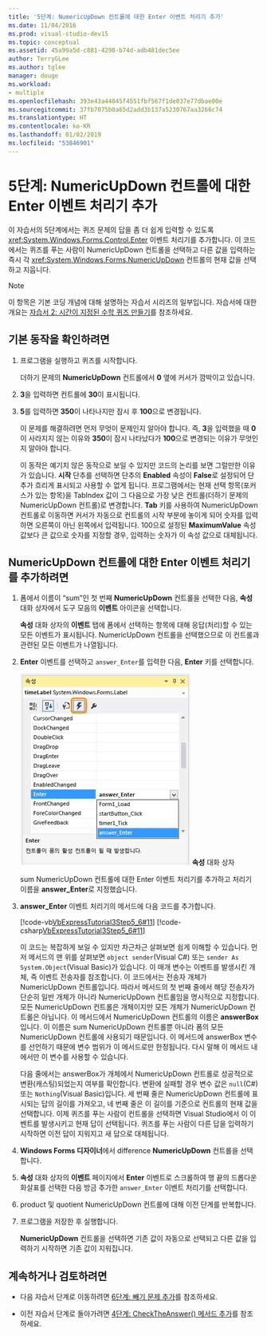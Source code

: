 ```yaml
---
title: '5단계: NumericUpDown 컨트롤에 대한 Enter 이벤트 처리기 추가'
ms.date: 11/04/2016
ms.prod: visual-studio-dev15
ms.topic: conceptual
ms.assetid: 45a99a5d-c881-4298-b74d-adb481dec5ee
author: TerryGLee
ms.author: tglee
manager: douge
ms.workload:
- multiple
ms.openlocfilehash: 393e43a44045f4551fbf567f1de037e77dbae00e
ms.sourcegitcommit: 37fb7075b0a65d2add3b137a5230767aa3266c74
ms.translationtype: HT
ms.contentlocale: ko-KR
ms.lasthandoff: 01/02/2019
ms.locfileid: "53846901"
---
```

# <a name="step-5-add-enter-event-handlers-for-the-numericupdown-controls"></a>5단계: NumericUpDown 컨트롤에 대한 Enter 이벤트 처리기 추가
이 자습서의 5단계에서는 퀴즈 문제의 답을 좀 더 쉽게 입력할 수 있도록 <xref:System.Windows.Forms.Control.Enter> 이벤트 처리기를 추가합니다. 이 코드에서는 퀴즈를 푸는 사람이 NumericUpDown 컨트롤을 선택하고 다른 값을 입력하는 즉시 각 <xref:System.Windows.Forms.NumericUpDown> 컨트롤의 현재 값을 선택하고 지웁니다.

> [!NOTE]
>  이 항목은 기본 코딩 개념에 대해 설명하는 자습서 시리즈의 일부입니다. 자습서에 대한 개요는 [자습서 2: 시간이 지정된 수학 퀴즈 만들기](../ide/tutorial-2-create-a-timed-math-quiz.md)를 참조하세요.

## <a name="to-verify-the-default-behavior"></a>기본 동작을 확인하려면

1.  프로그램을 실행하고 퀴즈를 시작합니다.

     더하기 문제의 **NumericUpDown** 컨트롤에서 **0** 옆에 커서가 깜박이고 있습니다.

2.  **3**을 입력하면 컨트롤에 **30**이 표시됩니다.

3.  **5**를 입력하면 **350**이 나타나지만 잠시 후 **100**으로 변경됩니다.

     이 문제를 해결하려면 먼저 무엇이 문제인지 알아야 합니다. 즉, **3**을 입력했을 때 **0**이 사라지지 않는 이유와 **350**이 잠시 나타났다가 **100**으로 변경되는 이유가 무엇인지 알아야 합니다.

     이 동작은 예기치 않은 동작으로 보일 수 있지만 코드의 논리를 보면 그럴만한 이유가 있습니다. **시작** 단추를 선택하면 단추의 **Enabled** 속성이 **False**로 설정되어 단추가 흐리게 표시되고 사용할 수 없게 됩니다. 프로그램에서는 현재 선택 항목(포커스가 있는 항목)을 TabIndex 값이 그 다음으로 가장 낮은 컨트롤(더하기 문제의 NumericUpDown 컨트롤)로 변경합니다. **Tab** 키를 사용하여 NumericUpDown 컨트롤로 이동하면 커서가 자동으로 컨트롤의 시작 부분에 놓이게 되어 숫자를 입력하면 오른쪽이 아닌 왼쪽에서 입력됩니다. 100으로 설정된 **MaximumValue** 속성 값보다 큰 값으로 숫자를 지정할 경우, 입력하는 숫자가 이 속성 값으로 대체됩니다.

## <a name="to-add-an-enter-event-handler-for-a-numericupdown-control"></a>NumericUpDown 컨트롤에 대한 Enter 이벤트 처리기를 추가하려면

1.  폼에서 이름이 “sum”인 첫 번째 **NumericUpDown** 컨트롤을 선택한 다음, **속성** 대화 상자에서 도구 모음의 **이벤트** 아이콘을 선택합니다.

     **속성** 대화 상자의 **이벤트** 탭에 폼에서 선택하는 항목에 대해 응답(처리)할 수 있는 모든 이벤트가 표시됩니다. NumericUpDown 컨트롤을 선택했으므로 이 컨트롤과 관련된 모든 이벤트가 나열됩니다.

2.  **Enter** 이벤트를 선택하고 `answer_Enter`를 입력한 다음, **Enter** 키를 선택합니다.

     ![속성 대화 상자](../ide/media/express_answerenter.png)
**속성** 대화 상자

     sum NumericUpDown 컨트롤에 대한 Enter 이벤트 처리기를 추가하고 처리기 이름을 **answer_Enter**로 지정했습니다.

3.  **answer_Enter** 이벤트 처리기의 메서드에 다음 코드를 추가합니다.

     [!code-vb[VbExpressTutorial3Step5_6#11](../ide/codesnippet/VisualBasic/step-5-add-enter-event-handlers-for-the-numericupdown-controls_1.vb)]
     [!code-csharp[VbExpressTutorial3Step5_6#11](../ide/codesnippet/CSharp/step-5-add-enter-event-handlers-for-the-numericupdown-controls_1.cs)]

     이 코드는 복잡하게 보일 수 있지만 차근차근 살펴보면 쉽게 이해할 수 있습니다. 먼저 메서드의 맨 위를 살펴보면 `object sender`(Visual C#) 또는 `sender As System.Object`(Visual Basic)가 있습니다. 이 매개 변수는 이벤트를 발생시킨 개체, 즉 이벤트 전송자를 참조합니다. 이 코드에서는 전송자 개체가 NumericUpDown 컨트롤입니다. 따라서 메서드의 첫 번째 줄에서 해당 전송자가 단순히 일반 개체가 아니라 NumericUpDown 컨트롤임을 명시적으로 지정합니다. 모든 NumericUpDown 컨트롤은 개체이지만 모든 개체가 NumericUpDown 컨트롤은 아닙니다. 이 메서드에서 NumericUpDown 컨트롤의 이름은 **answerBox**입니다. 이 이름은 sum NumericUpDown 컨트롤뿐 아니라 폼의 모든 NumericUpDown 컨트롤에 사용되기 때문입니다. 이 메서드에 answerBox 변수를 선언하기 때문에 변수 범위가 이 메서드로만 한정됩니다. 다시 말해 이 메서드 내에서만 이 변수를 사용할 수 있습니다.

     다음 줄에서는 answerBox가 개체에서 NumericUpDown 컨트롤로 성공적으로 변환(캐스팅)되었는지 여부를 확인합니다. 변환에 실패할 경우 변수 값은 `null`(C#) 또는 `Nothing`(Visual Basic)입니다. 세 번째 줄은 NumericUpDown 컨트롤에 표시되는 답의 길이를 가져오고, 네 번째 줄은 이 길이를 기준으로 컨트롤의 현재 값을 선택합니다. 이제 퀴즈를 푸는 사람이 컨트롤을 선택하면 Visual Studio에서 이 이벤트를 발생시키고 현재 답이 선택됩니다. 퀴즈를 푸는 사람이 다른 답을 입력하기 시작하면 이전 답이 지워지고 새 답으로 대체됩니다.

4.  **Windows Forms 디자이너**에서 difference **NumericUpDown** 컨트롤을 선택합니다.

5.  **속성** 대화 상자의 **이벤트** 페이지에서 **Enter** 이벤트로 스크롤하여 행 끝의 드롭다운 화살표를 선택한 다음 방금 추가한 `answer_Enter` 이벤트 처리기를 선택합니다.

6.  product 및 quotient NumericUpDown 컨트롤에 대해 이전 단계를 반복합니다.

7.  프로그램을 저장한 후 실행합니다.

     **NumericUpDown** 컨트롤을 선택하면 기존 값이 자동으로 선택되고 다른 값을 입력하기 시작하면 기존 값이 지워집니다.

## <a name="to-continue-or-review"></a>계속하거나 검토하려면

-   다음 자습서 단계로 이동하려면 [6단계: 빼기 문제 추가](../ide/step-6-add-a-subtraction-problem.md)를 참조하세요.

-   이전 자습서 단계로 돌아가려면 [4단계: CheckTheAnswer() 메서드 추가](../ide/step-4-add-the-checktheanswer-parens-method.md)를 참조하세요.

